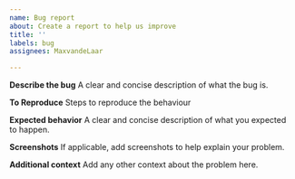```yaml
---
name: Bug report
about: Create a report to help us improve
title: ''
labels: bug
assignees: MaxvandeLaar

---
```


**Describe the bug**
A clear and concise description of what the bug is.

**To Reproduce**
Steps to reproduce the behaviour

**Expected behavior**
A clear and concise description of what you expected to happen.

**Screenshots**
If applicable, add screenshots to help explain your problem.

**Additional context**
Add any other context about the problem here.
